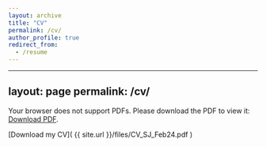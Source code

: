 ```yaml
---
layout: archive
title: "CV"
permalink: /cv/
author_profile: true
redirect_from:
  - /resume
---
```

---
layout: page
permalink: /cv/
---

<object data="{{ site.url }}/files/CV_SJ_Feb24.pdf" type="application/pdf" width="100%" height="600px">
  <p>Your browser does not support PDFs. Please download the PDF to view it: <a href="{{ site.url }}/files/CV_SJ_Feb24.pdf">Download PDF</a>.</p>
</object>

[Download my CV]( {{ site.url }}/files/CV_SJ_Feb24.pdf )

